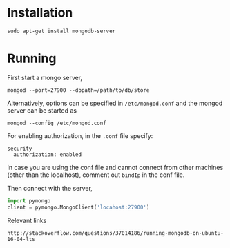 # Installation


```
sudo apt-get install mongodb-server
```

# Running

First start a mongo server, 
```
mongod --port=27900 --dbpath=/path/to/db/store
```

Alternatively, options can be specified in `/etc/mongod.conf` and the
mongod server can be started as

```
mongod --config /etc/mongod.conf
```

For enabling authorization, in the `.conf` file specify:
```
security
  authorization: enabled
```

In case you are using the conf file and cannot connect from 
other machines (other than the localhost), comment out `bindIp` in the conf file. 

Then connect with the server,
```python
import pymongo
client = pymongo.MongoClient('locahost:27900')
```

Relevant links
```
http://stackoverflow.com/questions/37014186/running-mongodb-on-ubuntu-16-04-lts
```

